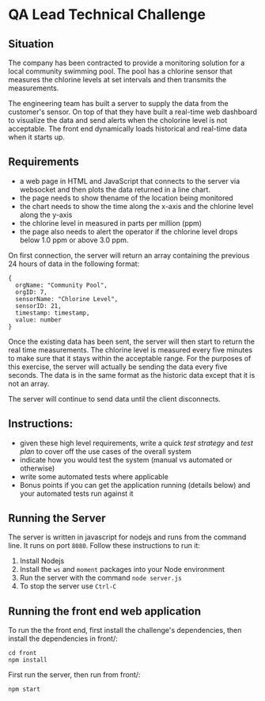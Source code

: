 # QA Lead Technical Challenge

## Situation

The company has been contracted to provide a monitoring solution for a local community
swimming pool.  The pool has a chlorine sensor that measures the chlorine levels
at set intervals and then transmits the measurements.

The engineering team has built a server to supply the data from the customer's sensor.  On top of that they have built a real-time web dashboard to visualize the data and send alerts when the cholorine level is not acceptable. The front end dynamically loads historical and real-time data when it starts up.

## Requirements

- a web page in HTML and JavaScript that connects to the server via websocket
and then plots the data returned in a line chart.  
- the page needs to show thename of the location being monitored  
- the chart needs to show the time along the x-axis and the chlorine level along the y-axis
- the chlorine level in measured in parts per million (ppm)
- the page also needs to alert the operator if the chlorine level drops below 1.0 ppm or above 3.0 ppm.

On first connection, the server will return an array containing the previous 24
hours of data in the following format:
```
{
  orgName: "Community Pool",
  orgID: 7,
  sensorName: "Chlorine Level",
  sensorID: 21,
  timestamp: timestamp,
  value: number
}
```

Once the existing data has been sent, the server will then start to return the
real time measurements.  The chlorine level is measured every five minutes to
make sure that it stays within the acceptable range.  For the purposes of this
exercise, the server will actually be sending the data every five seconds.  The
data is in the same format as the historic data except that it is not an array.

The server will continue to send data until the client disconnects.

## Instructions:
- given these high level requirements, write a quick *test strategy* and *test plan* to cover off the use cases of the overall system
- indicate how you would test the system (manual vs automated or otherwise)
- write some automated tests where applicable 
- Bonus points if you can get the application running (details below) and your automated tests run against it

## Running the Server

The server is written in javascript for nodejs and runs from the command line.
It runs on port `8080`.  Follow these instructions to run it:

1. Install Nodejs
2. Install the `ws` and `moment` packages into your Node environment
3. Run the server with the command `node server.js`
4. To stop the server use `Ctrl-C`

## Running the front end web application

To run the the front end, first install the challenge's dependencies, then install the dependencies in front/:
```
cd front
npm install
```
First run the server, then run from front/:
```
npm start
```